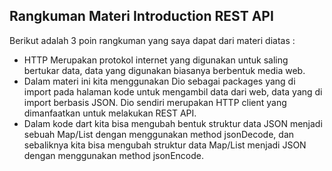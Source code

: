 ## Rangkuman Materi Introduction REST API
Berikut adalah 3 poin rangkuman yang saya dapat dari materi diatas :
- HTTP Merupakan protokol internet yang digunakan untuk saling bertukar data, data yang digunakan biasanya berbentuk media web.
- Dalam materi ini kita menggunakan Dio sebagai packages yang di import pada halaman kode untuk mengambil data dari web, data yang di import berbasis JSON. Dio sendiri merupakan HTTP client yang dimanfaatkan untuk melakukan REST API.
- Dalam kode dart kita bisa mengubah bentuk struktur data JSON menjadi sebuah Map/List dengan menggunakan method jsonDecode, dan sebaliknya kita bisa mengubah struktur data Map/List menjadi JSON dengan menggunakan method jsonEncode.